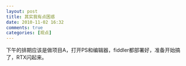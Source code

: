 ```yaml
---
layout: post
title: 其实我有点困惑
date: 2010-11-02 16:32
comments: true
categories: [观点]
---
```


下午的排期应该是做项目A，打开PS和编辑器，fiddler都部署好，准备开始搞了，RTX闪起来。

